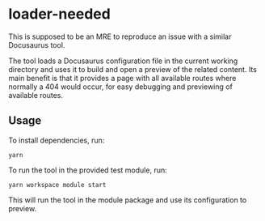 # loader-needed

This is supposed to be an MRE to reproduce an issue with a similar Docusaurus tool.

The tool loads a Docusaurus configuration file in the current working directory and uses it to build and open a preview of the related content. Its main benefit is that it provides a page with all available routes where normally a 404 would occur, for easy debugging and previewing of available routes.

## Usage

To install dependencies, run:

```
yarn
```

To run the tool in the provided test module, run:

```
yarn workspace module start
```

This will run the tool in the module package and use its configuration to preview.
